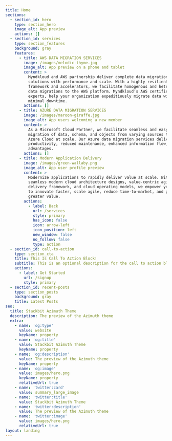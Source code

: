 ```yaml
---
title: Home
sections:
  - section_id: hero
    type: section_hero
    image_alt: App preview
    actions: []
  - section_id: services
    type: section_features
    background: gray
    features:
      - title: AWS DATA MIGRATION SERVICES
        image: /images/melodic-thyme.jpg
        image_alt: App preview on a phone and tablet
        content: >
          Myndkloud and AWS partnership deliver complete data migration
          solutions with performance and scale. With a highly resilient
          framework and accelerators, we facilitate homogenous and heterogenous
          data migrations to the AWS platform. Myndkloud’s AWS certified
          experts, help your organization expeditiously migrate data with
          minimal downtime.
        actions: []
      - title: AZURE DATA MIGRATION SERVICES
        image: /images/maroon-giraffe.jpg
        image_alt: App users welcoming a new member
        content: >
          As a Microsoft Cloud Partner, we facilitate seamless and easy
          migration of data, schema, and objects from varying sources to the
          Azure Cloud at scale. Our Azure data migration services deliver higher
          productivity, reduced maintenance, enhanced information flow, and cost
          advantages.
        actions: []
      - title: Modern Application Delivery
        image: /images/green-wallaby.png
        image_alt: App user profile preview
        content: >
          Modernize applications to rapidly deliver value at scale. With our
          seamless modern cloud architecture designs, value-centric agile
          delivery framework, and cloud operating models, we empower your teams
          to innovate faster, scale agile, reduce time-to-market, and generate
          greater value.
        actions:
          - label: Back
            url: /services
            style: primary
            has_icon: false
            icon: arrow-left
            icon_position: left
            new_window: false
            no_follow: false
            type: action
  - section_id: call-to-action
    type: section_cta
    title: This Is Call To Action Block!
    subtitle: This is an optional description for the call to action block.
    actions:
      - label: Get Started
        url: /signup
        style: primary
  - section_id: recent-posts
    type: section_posts
    background: gray
    title: Latest Posts
seo:
  title: Stackbit Azimuth Theme
  description: The preview of the Azimuth theme
  extra:
    - name: 'og:type'
      value: website
      keyName: property
    - name: 'og:title'
      value: Stackbit Azimuth Theme
      keyName: property
    - name: 'og:description'
      value: The preview of the Azimuth theme
      keyName: property
    - name: 'og:image'
      value: images/hero.png
      keyName: property
      relativeUrl: true
    - name: 'twitter:card'
      value: summary_large_image
    - name: 'twitter:title'
      value: Stackbit Azimuth Theme
    - name: 'twitter:description'
      value: The preview of the Azimuth theme
    - name: 'twitter:image'
      value: images/hero.png
      relativeUrl: true
layout: landing
---
```

